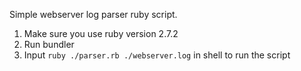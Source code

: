 Simple webserver log parser ruby script.

1. Make sure you use ruby version 2.7.2
2. Run bundler
3. Input `ruby ./parser.rb ./webserver.log` in shell to run the script
